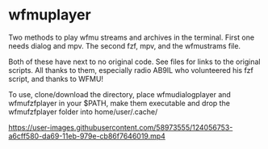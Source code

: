 

# wfmuplayer
Two methods to play wfmu streams and archives in the terminal. First one needs dialog and mpv. The second fzf, mpv, and the wfmustrams file. 

Both of these have next to no original code. See files for links to the original scripts. All thanks to them, especially radio AB9IL who volunteered his fzf script, and thanks to WFMU!

To use, clone/download the directory, place wfmudialogplayer and wfmufzfplayer in your $PATH, make them executable and drop the wfmufzfplayer folder into home/user/.cache/

https://user-images.githubusercontent.com/58973555/124056753-a6cff580-da69-11eb-979e-cb86f7646019.mp4


